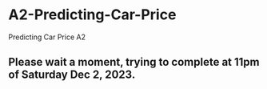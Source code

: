 # A2-Predicting-Car-Price
Predicting Car Price A2

## Please wait a moment, trying to complete at 11pm of Saturday Dec 2, 2023.
